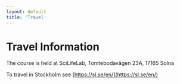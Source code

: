 ```yaml
---
layout: default
title: 'Travel'
---
```


# Travel Information

The course is held at SciLifeLab, Tomtebodavägen 23A, 17165 Solna

To travel in Stockholm see [https://sl.se/en/](https://sl.se/en/)
